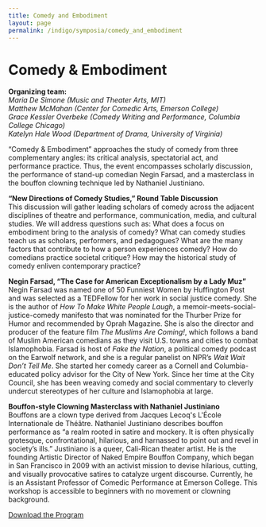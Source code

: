 ```yaml
---
title: Comedy and Embodiment
layout: page
permalink: /indigo/symposia/comedy_and_embodiment
---
```


# **Comedy & Embodiment**

**Organizing team:**  
*Maria De Simone (Music and Theater Arts, MIT)*  
*Matthew McMahan (Center for Comedic Arts, Emerson College)*  
*Grace Kessler Overbeke (Comedy Writing and Performance, Columbia College Chicago)*  
*Katelyn Hale Wood (Department of Drama, University of Virginia)*  

“Comedy & Embodiment” approaches the study of comedy from three complementary angles: its critical analysis, spectatorial act, and performance practice. Thus, the event encompasses scholarly discussion, the performance of stand-up comedian Negin Farsad, and a masterclass in the bouffon clowning technique led by Nathaniel Justiniano.



**“New Directions of Comedy Studies,” Round Table Discussion**  
This discussion will gather leading scholars of comedy across the adjacent disciplines of theatre and performance, communication, media, and cultural studies. We will address questions such as: What does a focus on embodiment bring to the analysis of comedy? What can comedy studies teach us as scholars, performers, and pedagogues? What are the many factors that contribute to how a person experiences comedy? How do comedians practice societal critique? How may the historical study of comedy enliven contemporary practice?

**Negin Farsad, “The Case for American Exceptionalism by a Lady Muz”**  
Negin Farsad was named one of 50 Funniest Women by Huffington Post and was selected as a TEDFellow for her work in social justice comedy. She is the author of *How To Make White People Laugh*, a memoir-meets-social-justice-comedy manifesto that was nominated for the Thurber Prize for Humor and recommended by Oprah Magazine. She is also the director and producer of the feature film *The Muslims Are Coming!*, which follows a band of Muslim American comedians as they visit U.S. towns and cities to combat Islamophobia. Farsad is host of *Fake the Nation*, a political comedy podcast on the Earwolf network, and she is a regular panelist on NPR’s *Wait Wait Don’t Tell Me*. She started her comedy career as a Cornell and Columbia-educated policy advisor for the City of New York. Since her time at the City Council, she has been weaving comedy and social commentary to cleverly undercut stereotypes of her culture and Islamophobia at large.

**Bouffon-style Clowning Masterclass with Nathaniel Justiniano**  
Bouffons are a clown type derived from Jacques Lecoq's L'École Internationale de Théâtre. Nathaniel Justiniano describes bouffon performance as “a realm rooted in satire and mockery. It is often physically grotesque, confrontational, hilarious, and harnassed to point out and revel in society’s ills.” Justiniano is a queer, Cali-Rican theater artist. He is the founding Artistic Director of Naked Empire Bouffon Company, which began in San Francisco in 2009 with an activist mission to devise hilarious, cutting, and visually provocative satires to catalyze urgent discourse. Currently, he is an Assistant Professor of Comedic Performance at Emerson College. This workshop is accessible to beginners with no movement or clowning background.



[Download the Program](/assets/Comedy%20&%20Embodiment.pdf)